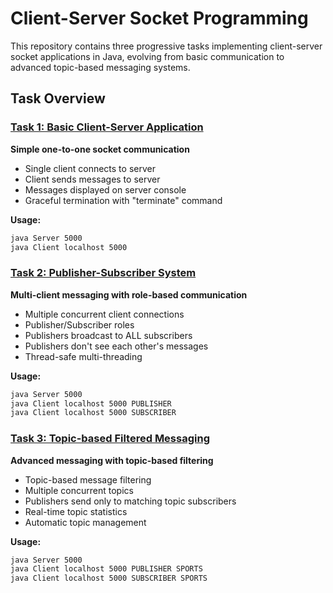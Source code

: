 # Client-Server Socket Programming

This repository contains three progressive tasks implementing client-server socket applications in Java, evolving from basic communication to advanced topic-based messaging systems.

## Task Overview

### [Task 1: Basic Client-Server Application](task1/)

**Simple one-to-one socket communication**

- Single client connects to server
- Client sends messages to server
- Messages displayed on server console
- Graceful termination with "terminate" command

**Usage:**

```bash
java Server 5000
java Client localhost 5000
```

### [Task 2: Publisher-Subscriber System](task2/)

**Multi-client messaging with role-based communication**

- Multiple concurrent client connections
- Publisher/Subscriber roles
- Publishers broadcast to ALL subscribers
- Publishers don't see each other's messages
- Thread-safe multi-threading

**Usage:**

```bash
java Server 5000
java Client localhost 5000 PUBLISHER
java Client localhost 5000 SUBSCRIBER
```

### [Task 3: Topic-based Filtered Messaging](task3/)

**Advanced messaging with topic-based filtering**

- Topic-based message filtering
- Multiple concurrent topics
- Publishers send only to matching topic subscribers
- Real-time topic statistics
- Automatic topic management

**Usage:**

```bash
java Server 5000
java Client localhost 5000 PUBLISHER SPORTS
java Client localhost 5000 SUBSCRIBER SPORTS
```
